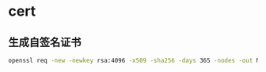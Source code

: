 # cert

## 生成自签名证书

```sh
openssl req -new -newkey rsa:4096 -x509 -sha256 -days 365 -nodes -out MyCertificate.crt -keyout MyKey.key
```
